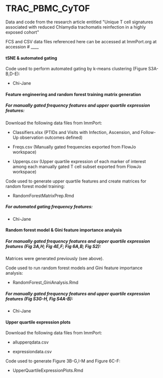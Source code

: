 # TRAC_PBMC_CyTOF

Data and code from the research article entitled "Unique T cell signatures associated with reduced Chlamydia trachomatis reinfection in a highly exposed cohort"

FCS and CSV data files referenced here can be accessed at ImmPort.org at accession \# \_\_\_\_

#### tSNE & automated gating

Code used to perform automated gating by k-means clustering (Figure S3A-B,D-E):

-   Chi-Jane

#### Feature engineering and random forest training matrix generation

##### For manually gated frequency features and upper quartile expression features:

Download the following data files from ImmPort:

-   Classifiers.xlsx (PTIDs and Visits with Infection, Ascension, and Follow-Up observation outcomes defined)

-   Freqs.csv (Manually gated frequencies exported from FlowJo workspace)

-   Upperqs.csv (Upper quartile expression of each marker of interest among each manually gated T cell subset exported from FlowJo workspace)

Code used to generate upper quartile features and create matrices for random forest model training:

-   RandomForestMatrixPrep.Rmd

##### For automated gating frequency features:

-   Chi-Jane

#### Random forest model & Gini feature importance analysis

##### For manually gated frequency features and upper quartile expression features (Fig 3A,H; Fig 4E,F; Fig 6A,B; Fig S2):

Matrices were generated previously (see above).

Code used to run random forest models and Gini feature importance analysis:

-   RandomForest_GiniAnalysis.Rmd

##### For manually gated frequency features and upper quartile expression features (Fig S3G-H, Fig S4A-B):

-   Chi-Jane

#### Upper quartile expression plots

Download the following data files from ImmPort:

-   allupperqdata.csv

-   expressiondata.csv

Code used to generate Figure 3B-G,I-M and Figure 6C-F:

-   UpperQuartileExpressionPlots.Rmd
